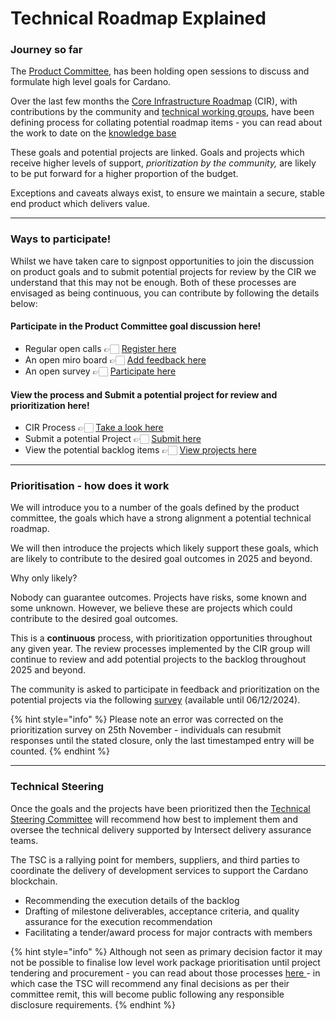 # Technical Roadmap Explained

### Journey so far

The [Product Committee](https://committees.docs.intersectmbo.org/intersect-product-committee), has been holding open sessions to discuss and formulate high level goals for Cardano.

Over the last few months the [Core Infrastructure Roadmap](https://committees.docs.intersectmbo.org/intersect-product-committee/working-group/core-infrastructure-roadmap-working-group) (CIR), with contributions by the community and [technical working groups](https://committees.docs.intersectmbo.org/groups-overview/technical-working-groups), have been defining process for collating potential roadmap items - you can read about the work to date on the [knowledge base](https://committees.docs.intersectmbo.org/intersect-product-committee/working-group/core-infrastructure-roadmap-working-group/working-group-milestones-and-meeting-schedule)

These goals and potential projects are linked. Goals and projects which receive higher levels of support, _prioritization by the community,_ are likely to be put forward for a higher proportion of the budget.&#x20;

Exceptions and caveats always exist, to ensure we maintain a secure, stable end product which delivers value.

***

### Ways to participate!

Whilst we have taken care to signpost opportunities to join the discussion on product goals and to submit potential projects for review by the CIR we understand that this may not be enough. Both of these processes are envisaged as being continuous, you can contribute by following the details below:

#### Participate in the Product Committee goal discussion here!

* Regular open calls 👉🏻 [Register here](https://lu.ma/intersectProductCommittee)
* An open miro board 👉🏻 [Add feedback here](https://miro.com/app/board/uXjVLbsV09Y=/)
* An open survey 👉🏻 [Participate here](https://forms.gle/9PJ6Fq3q9VhkgvJaA)

#### View the process and Submit a potential project for review and prioritization here!

* CIR Process 👉🏻 [Take a look here](https://committees.docs.intersectmbo.org/intersect-product-committee/working-group/core-infrastructure-roadmap-working-group/process-flow)
* Submit a potential Project 👉🏻 [Submit here](https://committees.docs.intersectmbo.org/intersect-product-committee/working-group/core-infrastructure-roadmap-working-group/how-to-participate-in-shaping-the-technical-roadmap)
* View the potential backlog items 👉🏻 [View projects here](potential-roadmap-projects.md)

***

### Prioritisation - how does it work

We will introduce you to a number of the goals defined by the product committee, the goals which have a strong alignment a potential technical roadmap.

We will then introduce the projects which likely support these goals, which are likely to contribute to the desired goal outcomes in 2025 and beyond.

Why only likely?

Nobody can guarantee outcomes. Projects have risks, some known and some unknown. However, we believe these are projects which could contribute to the desired goal outcomes.

This is a **continuous** process, with prioritization opportunities throughout any given year. The review processes implemented by the CIR group will continue to review and add potential projects to the backlog throughout 2025 and beyond.

The community is asked to participate in feedback and prioritization on the potential projects via the following [survey](https://forms.gle/t2tkE19MZDFXnDuE8) (available until 06/12/2024).

{% hint style="info" %}
Please note an error was corrected on the prioritization survey on 25th November - individuals can resubmit responses until the stated closure, only the last timestamped entry will be counted.
{% endhint %}

***

### Technical Steering

Once the goals and the projects have been prioritized then the [Technical Steering Committee](https://committees.docs.intersectmbo.org/intersect-technical-steering-committee) will recommend how best to implement them and oversee the technical delivery supported by Intersect delivery assurance teams.&#x20;

The TSC is a rallying point for members, suppliers, and third parties to coordinate the delivery of development services to support the Cardano blockchain.&#x20;

* Recommending the execution details of the backlog&#x20;
* Drafting of milestone deliverables, acceptance criteria, and quality assurance for the execution recommendation
* Facilitating a tender/award process for major contracts with members

{% hint style="info" %}
Although not seen as primary decision factor it may not be possible to finalise low level work package prioritisation until project tendering and procurement - you can read about those processes [here ](https://committees.docs.intersectmbo.org/intersect-budget-committee/standards-operational-procedures/intersects-contract-management-process)- in which case the TSC will recommend any final decisions as per their committee remit, this will become public following any responsible disclosure requirements.&#x20;
{% endhint %}
